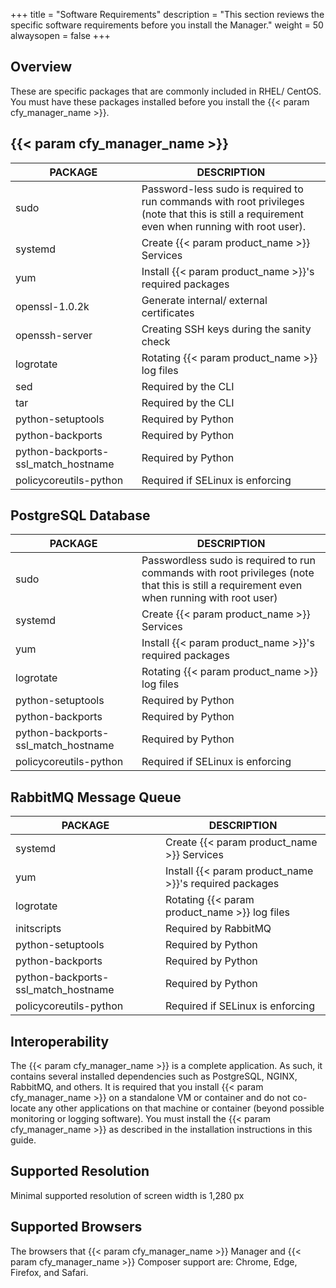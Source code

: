 +++
title = "Software Requirements"
description = "This section reviews the specific software requirements before you install the Manager."
weight = 50
alwaysopen = false
+++

## Overview

These are specific packages that are commonly included in RHEL/ CentOS. You must have these packages installed before you install the {{< param cfy_manager_name >}}.

## {{< param cfy_manager_name >}}

| PACKAGE                             | DESCRIPTION                                                                                                                                 |
|-------------------------------------|---------------------------------------------------------------------------------------------------------------------------------------------|
| sudo                                | Password-less sudo is required to run commands with root privileges (note that this is still a requirement even when running with root user). |
| systemd                             | Create {{< param product_name >}} Services                                                                                                  |
| yum                                 | Install {{< param product_name >}}'s required packages                                                                                      |
| openssl-1.0.2k                      | Generate internal/ external certificates                                                                                                     |
| openssh-server                      | Creating SSH keys during the sanity check                                                                                                   |
| logrotate                           | Rotating {{< param product_name >}} log files                                                                                               |
| sed                                 | Required by the CLI                                                                                                                         |
| tar                                 | Required by the CLI                                                                                                                         |
| python-setuptools                   | Required by Python                                                                                                                          |
| python-backports                    | Required by Python                                                                                                                          |
| python-backports-ssl_match_hostname | Required by Python                                                                                                                          |
| policycoreutils-python              | Required if SELinux is enforcing                                                                                                            |

## PostgreSQL Database

| PACKAGE                             | DESCRIPTION                                                                                                                                 |
|-------------------------------------|---------------------------------------------------------------------------------------------------------------------------------------------|
| sudo                                | Passwordless sudo is required to run commands with root privileges (note that this is still a requirement even when running with root user) |
| systemd                             | Create {{< param product_name >}} Services                                                                                                  |
| yum                                 | Install {{< param product_name >}}'s required packages                                                                                      |
| logrotate                           | Rotating {{< param product_name >}} log files                                                                                               |
| python-setuptools                   | Required by Python                                                                                                                          |
| python-backports                    | Required by Python                                                                                                                          |
| python-backports-ssl_match_hostname | Required by Python                                                                                                                          |
| policycoreutils-python              | Required if SELinux is enforcing                                                                                                            |

## RabbitMQ Message Queue

| PACKAGE                             | DESCRIPTION                                            |
|-------------------------------------|--------------------------------------------------------|
| systemd                             | Create {{< param product_name >}} Services             |
| yum                                 | Install {{< param product_name >}}'s required packages |
| logrotate                           | Rotating {{< param product_name >}} log files          |
| initscripts                         | Required by RabbitMQ                                   |
| python-setuptools                   | Required by Python                                     |
| python-backports                    | Required by Python                                     |
| python-backports-ssl_match_hostname | Required by Python                                     |
| policycoreutils-python              | Required if SELinux is enforcing                       |

## Interoperability

The {{< param cfy_manager_name >}} is a complete application. As such, it contains several installed dependencies such as PostgreSQL, NGINX, RabbitMQ, and others.
It is required that you install {{< param cfy_manager_name >}} on a standalone VM or container and do not co-locate any other applications on that machine or container (beyond possible monitoring or logging software).
You must install the {{< param cfy_manager_name >}} as described in the installation instructions in this guide.

## Supported Resolution

Minimal supported resolution of screen width is 1,280 px

## Supported Browsers

The browsers that {{< param cfy_manager_name >}} Manager and {{< param cfy_manager_name >}} Composer support are: Chrome, Edge, Firefox, and Safari.
